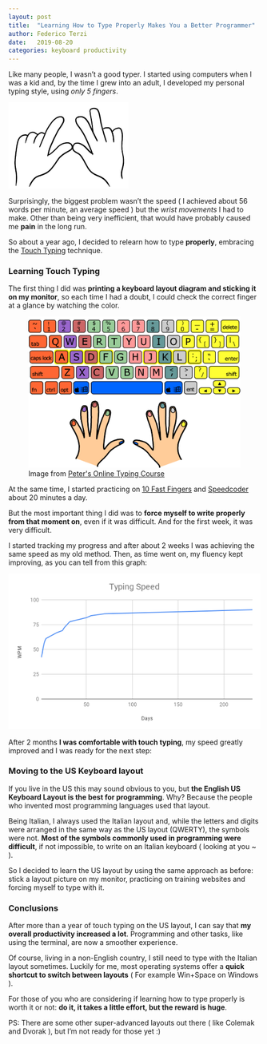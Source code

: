 ```yaml
---
layout: post
title:  "Learning How to Type Properly Makes You a Better Programmer"
author: Federico Terzi
date:   2019-08-20
categories: keyboard productivity
---
```

Like many people, I wasn’t a good typer. I started using computers when I was a kid and, by the time I grew into an adult, I developed my personal typing style, using *only 5 fingers*. 

![Fingers](/assets/images/hands.png)

Surprisingly, the biggest problem wasn’t the speed ( I achieved about 56 words per minute, an average speed ) but the *wrist movements* I had to make. Other than being very inefficient, that would have probably caused me **pain** in the long run.

So about a year ago, I decided to relearn how to type **properly**, embracing the [Touch Typing](https://en.wikipedia.org/wiki/Touch_typing) technique.

### Learning Touch Typing

The first thing I did was **printing a keyboard layout diagram and sticking it on my monitor**, so each time I had a doubt, I could check the correct finger at a glance by watching the color.

<figure>
  <img src="/assets/images/keyboardlayout.png" />
  <figcaption>Image from <a href="https://www.typing-lessons.org/">Peter's Online Typing Course</a></figcaption>
</figure>


At the same time, I started practicing on [10 Fast Fingers](https://10fastfingers.com/typing-test/english) and [Speedcoder](http://www.speedcoder.net) about 20 minutes a day.

But the most important thing I did was to **force myself to write properly from that moment on**, even if it was difficult. And for the first week, it was very difficult. 

I started tracking my progress and after about 2 weeks I was achieving the same speed as my old method. Then, as time went on, my fluency kept improving, as you can tell from this graph:

![Typing Speed Graph](/assets/images/typingspeedgraph.png)

After 2 months **I was comfortable with touch typing**, my speed greatly improved and I was ready for the next step:

### Moving to the US Keyboard layout

If you live in the US this may sound obvious to you, but **the English US Keyboard Layout is the best for programming**. Why? Because the people who invented most programming languages used that layout.

Being Italian, I always used the Italian layout and, while the letters and digits were arranged in the same way as the US layout (QWERTY), the symbols were not. **Most of the symbols commonly used in programming were difficult**, if not impossible, to write on an Italian keyboard ( looking at you ~ ).

So I decided to learn the US layout by using the same approach as before: stick a layout picture on my monitor, practicing on training websites and forcing myself to type with it.

### Conclusions

After more than a year of touch typing on the US layout, I can say that **my overall productivity increased a lot**. Programming and other tasks, like using the terminal, are now a smoother experience.

Of course, living in a non-English country, I still need to type with the Italian layout sometimes. Luckily for me, most operating systems offer a **quick shortcut to switch between layouts** ( For example Win+Space on Windows ).

For those of you who are considering if learning how to type properly is worth it or not: **do it, it takes a little effort, but the reward is huge**.

PS: There are some other super-advanced layouts out there ( like Colemak and Dvorak ), but I’m not ready for those yet :)

